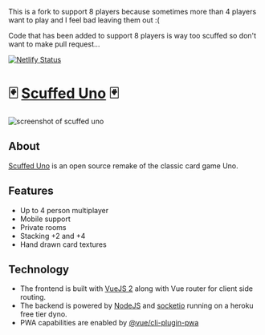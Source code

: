 This is a fork to support 8 players because sometimes more than 4 players want to play and I feel bad leaving them out :(

Code that has been added to support 8 players is way too scuffed so don't want to make pull request...

[![Netlify Status](https://api.netlify.com/api/v1/badges/b899d3bb-6480-41f4-886e-0b410cf67288/deploy-status)](https://app.netlify.com/sites/scuffed-uno-8/deploys)

# 🃏 [Scuffed Uno](https://scuffeduno.online) 🃏

![screenshot of scuffed uno](https://raw.githubusercontent.com/freddie-nelson/uno/main/screenshot.png)

## About

[Scuffed Uno](https://scuffeduno.online) is an open source remake of the classic card game Uno.

## Features

- Up to 4 person multiplayer
- Mobile support
- Private rooms
- Stacking +2 and +4
- Hand drawn card textures

## Technology

- The frontend is built with [VueJS 2](https://vuejs.org/) along with Vue router for client side routing. 
- The backend is powered by [NodeJS](https://nodejs.org/en/) and [socketio](https://socket.io/) running on a heroku free tier dyno.  
- PWA capabilities are enabled by [@vue/cli-plugin-pwa](https://cli.vuejs.org/core-plugins/pwa.html)
